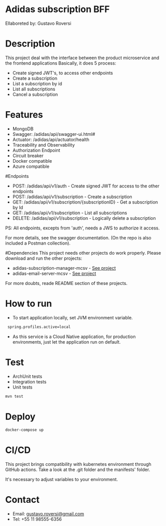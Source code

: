 # Adidas subscription BFF
Ellaboreted by: Gustavo Roversi

# Description
This project deal with the interface between the product microservice and the frontend applications
Basically, it does 5 process:
- Create signed JWT's, to access other endpoints
- Create a subscription
- List a subscription by id
- List all subscriptions
- Cancel a subscription

# Features
- MongoDB
- Swagger: <Environment DNS>/adidas/api/swagger-ui.html#
- Actuator: <Environment DNS>/adidas/api/actuator/health
- Traceability and Observability
- Authorization Endpoint
- Circuit breaker
- Docker compatible
- Azure compatible

#Endpoints
- POST: <Environment DNS>/adidas/api/v1/auth - Create signed JWT for access to the other endpoints
- POST: <Environment DNS>/adidas/api/v1/subscription - Create a subscription
- GET:  <Environment DNS>/adidas/api/v1/subscription/{subscriptionID} - Get a subscription by Id
- GET:  <Environment DNS>/adidas/api/v1/subscription - List all subscriptions
- DELETE: <Environment DNS>/adidas/api/v1/subscription - Logically delete a subscription

PS: All endpoints, excepts from 'auth', needs a JWS to authorize it access. 

For more details, see the swagger documentation. (On the repo is also included a Postman collection).

#Dependencies
This project needs other projects do work properly. Please download and run the other projects:
- adidas-subscription-manager-mcsv - [See project](https://github.com/groversi/adidas-subscription-manager-mcsv)
- adidas-email-server-mcsv - [See project](https://github.com/groversi/adidas-email-server-mcsv)

For more doubts, reade README section of these projects.

# How to run
- To start application locally, set JVM environment variable.
```bash
 spring.profiles.active=local 
 ``` 
- As this service is a Cloud Native application, for production environments, just let the application run on default.

# Test
- ArchUnit tests
- Integration tests
- Unit tests

```bash
mvn test
```

# Deploy
```bash
docker-compose up
```

# CI/CD
This project brings compatibility with kubernetes environment through GitHub actions.
Take a look at the .git folder and the manifests' folder.

It's necessary to adjust variables to your environment.

# Contact
- Email: gustavo.roversi@gmail.com
- Tel: +55 11 98555-6356


